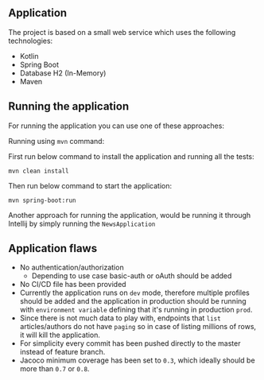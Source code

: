 ## Application

The project is based on a small web service which uses the following technologies:

* Kotlin
* Spring Boot
* Database H2 (In-Memory)
* Maven

## Running the application

For running the application you can use one of these approaches:

Running using `mvn` command:

First run below command to install the application and running all the tests:
```
mvn clean install 

```
Then run below command to start the application:
```
mvn spring-boot:run
```
Another approach for running the application, would be running it through Intellij by simply running the `NewsApplication`

## Application flaws

* No authentication/authorization
    * Depending to use case basic-auth or oAuth should be added
* No CI/CD file has been provided
* Currently the application runs on `dev` mode, therefore multiple profiles should be added and the application in production should be running with `environment variable` defining that it's running in production `prod`.
* Since there is not much data to play with, endpoints that `list` articles/authors do not have `paging` so in case of listing millions of rows, it will kill the application.
* For simplicity every commit has been pushed directly to the master instead of feature branch.
* Jacoco minimum coverage has been set to `0.3`, which ideally should be more than `0.7` or `0.8`.
